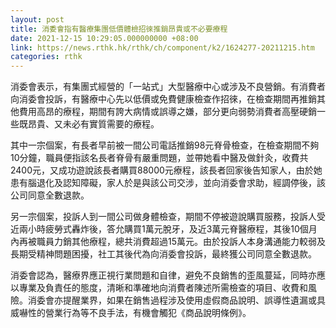 ```yaml
---
layout: post
title: 消委會指有醫療集團低價體檢招徠推銷昂貴或不必要療程
date: 2021-12-15 10:29:05.000000000 +08:00
link: https://news.rthk.hk/rthk/ch/component/k2/1624277-20211215.htm
categories: rthk
---
```


消委會表示，有集團式經營的「一站式」大型醫療中心或涉及不良營銷。有消費者向消委會投訴，有醫療中心先以低價或免費健康檢查作招徠，在檢查期間再推銷其他費用高昂的療程，期間有誇大病情或誤導之嫌，部分更向弱勢消費者高壓硬銷一些既昂貴、又未必有實質需要的療程。

其中一宗個案，有長者早前被一間公司電話推銷98元脊骨檢查，在檢查期間不夠10分鐘，職員便指該名長者脊骨有嚴重問題，並帶她看中醫及做針灸，收費共2400元，又成功遊說該長者購買88000元療程，該長者回家後告知家人，由於她患有腦退化及認知障礙，家人於是與該公司交涉，並向消委會求助，經調停後，該公司同意全數退款。

另一宗個案，投訴人到一間公司做身體檢查，期間不停被遊說購買服務，投訴人受近兩小時疲勞式轟炸後，答允購買1萬元脫牙，及近3萬元脊醫療程，其後10個月內再被職員力銷其他療程，總共消費超過15萬元。由於投訴人本身溝通能力較弱及長期受精神問題困擾，社工其後代為向消委會投訴，最終獲公司同意全數退款。

消委會認為，醫療界應正視行業問題和自律，避免不良銷售的歪風蔓延，同時亦應以專業及負責任的態度，清晰和準確地向消費者陳述所需檢查的項目、收費和風險。消委會亦提醒業界，如果在銷售過程涉及使用虛假商品說明、誤導性遺漏或具威嚇性的營業行為等不良手法，有機會觸犯《商品說明條例》。

